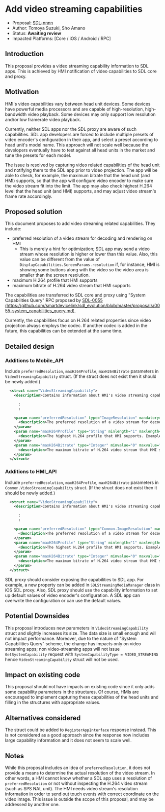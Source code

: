 # Add video streaming capabilities

* Proposal: [SDL-nnnn](nnnn-video-streaming-capabilities.md)
* Author: Tomoya Suzuki, Sho Amano
* Status: **Awaiting review**
* Impacted Platforms: [Core / iOS / Android / RPC]

## Introduction

This proposal provides a video streaming capability information to SDL apps. This is achieved by HMI notification of video capabilities to SDL core and proxy.

## Motivation

HMI's video capabilities vary between head unit devices. Some devices have powerful media processors and are capable of high-resolution, high-bandwidth video playback. Some devices may only support low resolution and/or low framerate video playback.

Currently, neither SDL apps nor the SDL proxy are aware of such capabilities. SDL app developers are forced to include multiple presets of video encoder's configuration in their app, and select a preset according to head unit's model name. This approach will not scale well because the developers eventually have to test against all head units in the market and tune the presets for each model.

The issue is resolved by capturing video related capabilities of the head unit and notifying them to the SDL app prior to video projection. The app will be able to check, for example, the maximum bitrate that the head unit (and HMI) supports, so that the app will configure video encoder to make sure the video stream fit into the limit. The app may also check highest H.264 level that the head unit (and HMI) supports, and may adjust video stream's frame rate accordingly.

## Proposed solution

This document proposes to add video streaming related capabilities. They include:
 - preferred resolution of a video stream for decoding and rendering on HMI
   * This is merely a hint for optimization; SDL app may send a video stream whose resolution is higher or lower than this value. Also, this value can be different from the value of `DisplayCapabilities.ScreenParams.resolution` if, for instance, HMI is showing some buttons along with the video so the video area is smaller than the screen resolution.
 - maximum H.264 profile that HMI supports
 - maximum bitrate of H.264 video stream that HMI supports

The capabilities are transferred to SDL core and proxy using "System Capabilities Query" RPC proposed by [SDL-0055 (https://github.com/smartdevicelink/sdl_evolution/blob/master/proposals/0055-system_capabilities_query.md)](https://github.com/smartdevicelink/sdl_evolution/blob/master/proposals/0055-system_capabilities_query.md).

Currently, the capabilities focus on H.264 related properties since video projection always employs the codec. If another codec is added in the future, this capabilities can be extended at the same time.

## Detailed design

### Additions to Mobile_API

Include `preferredResolution`, `maxH264Profile`, `maxH264Bitrate` parameters in `VideoStreamingCapability` struct. (If the struct does not exist then it should be newly added.)

```xml
  <struct name="VideoStreamingCapability">
    <description>Contains information about HMI's video streaming capabilities.</description>

      :
      :

    <param name="preferredResolution" type="ImageResolution" mandatory="false">
      <description>The preferred resolution of a video stream for decoding and rendering on HMI.</description>
    </param>
    <param name="maxH264Profile" type="String" minlength="1" maxlength="7" mandatory="false">
      <description>The highest H.264 profile that HMI supports. Examples: "1b", "3", "4.2".</description>
    </param>
    <param name="maxH264Bitrate" type="Integer" minvalue="0" maxvalue="2147483647" mandatory="false">
      <description>The maximum bitrate of H.264 video stream that HMI supports, in kbps.</description>
    </param>
  </struct>
```

### Additions to HMI_API

Include `preferredResolution`, `maxH264Profile`, `maxH264Bitrate` parameters in `Common.VideoStreamingCapability` struct. (If the struct does not exist then it should be newly added.)

```xml
  <struct name="VideoStreamingCapability">
    <description>Contains information about HMI's video streaming capabilities.</description>

      :
      :

    <param name="preferredResolution" type="Common.ImageResolution" mandatory="false">
      <description>The preferred resolution of a video stream for decoding and rendering on HMI.</description>
    </param>
    <param name="maxH264Profile" type="String" minlength="1" maxlength="7" mandatory="false">
      <description>The highest H.264 profile that HMI supports. Examples: "1b", "3", "4.2".</description>
    </param>
    <param name="maxH264Bitrate" type="Integer" minvalue="0" maxvalue="2147483647" mandatory="false">
      <description>The maximum bitrate of H.264 video stream that HMI supports, in kbps.</description>
    </param>
  </struct>
```

SDL proxy should consider exposing the capabilities to SDL app. For example, a new property can be added in `SDLStreamingMediaManager` class in iOS SDL proxy. Also, SDL proxy should use the capability information to set up default values of video encoder's configuration. A SDL app can overwrite the configuration or can use the default values.

## Potential Downsides

This proposal introduces new parameters in `VideoStreamingCapability` struct and slightly increases its size. The data size is small enough and will not impact performance. Moreover, due to the nature of "System Capabilities Query" scheme, the change has impacts only on video streaming apps; non video-streaming apps will not issue `GetSystemCapability` request with `SystemCapabilityType = VIDEO_STREAMING` hence `VideoStreamingCapability` struct will not be used.

## Impact on existing code

This proposal should not have impacts on existing code since it only adds some capability parameters in the structures. Of course, HMIs are encouraged to implement capturing these capabilities of the head units and filling in the structures with appropriate values.

## Alternatives considered

The struct could be added to `RegisterAppInterface` response instead. This is not considered as a good approach since the response now includes large capability information and it does not seem to scale well.

## Notes

While this proposal includes an idea of `preferredResolution`, it does not provide a means to determine the actual resolution of the video stream. In other words, a HMI cannot know whether a SDL app uses a resolution of `preferredResolution` or not without inspecting the H.264 video stream (such as SPS NAL unit). The HMI needs video stream's resolution information in order to send out touch events with correct coordinate on the video image. This issue is outside the scope of this proposal, and may be addressed by another one.
